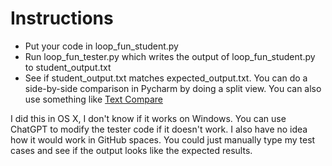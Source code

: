 # Instructions

* Put your code in loop_fun_student.py
* Run loop_fun_tester.py which writes the output of loop_fun_student.py to student_output.txt
* See if student_output.txt matches expected_output.txt. You can do a side-by-side comparison in Pycharm by doing a split view. You can also use something like [Text Compare](https://text-compare.com/)

I did this in OS X, I don't know if it works on Windows. You can use ChatGPT to modify the tester code if it doesn't work. I also have no idea how it would work in GitHub spaces. You could just manually type my test cases and see if the output looks like the expected results.
